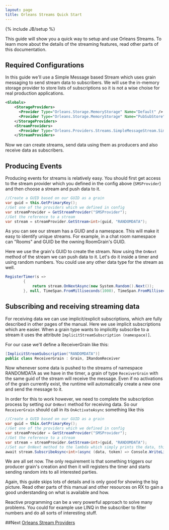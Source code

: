 ```yaml
---
layout: page
title: Orleans Streams Quick Start
---
```

{% include JB/setup %}

This guide will show you a quick way to setup and use Orleans Streams. 
To learn more about the details of the streaming features, read other parts of this documentation.

## Required Configurations

In this guide we'll use a Simple Message based Stream which uses grain messaging to send stream data to subscribers. We will use the in-memory storage provider to store lists of subscriptions so it is not a wise choise for real production applications.

``` xml
<Globals>
    <StorageProviders>
      <Provider Type="Orleans.Storage.MemoryStorage" Name="Default" />
      <Provider Type="Orleans.Storage.MemoryStorage" Name="PubSubStore" />
    </StorageProviders>
    <StreamProviders>
      <Provider Type="Orleans.Providers.Streams.SimpleMessageStream.SimpleMessageStreamProvider" Name="SMSProvider"/>
    </StreamProviders>
```

Now we can create streams, send data using them as producers and also receive data as subscribers.

## Producing Events

Producing events for streams is relatively easy. You should first get access to the stream provider which you defined in the config above (`SMSProvider`) and then choose a stream and push data to it.

``` csharp
//Create a GUID based on our GUID as a grain
var guid = this.GetPrimaryKey();
//Get one of the providers which we defined in config
var streamProvider = GetStreamProvider("SMSProvider");
//Get the reference to a stream
var stream = streamProvider.GetStream<int>(guid, "RANDOMDATA");
```

As you can see our stream has a GUID and a namespace. This will make it easy to identify unique streams. For example, in a chat room namespace can "Rooms" and GUID be the owning RoomGrain's GUID.

Here we use the grain's GUID to create the stream. Now using the `OnNext` method of the stream we can push data to it. Let's do it inside a timer and using random numbers. You could use any other data type for the stream as well.

``` csharp
RegisterTimer(s =>
        {
            return stream.OnNextAsync(new System.Random().Next());
        }, null, TimeSpan.FromMilliseconds(1000), TimeSpan.FromMilliseconds(1000));
```

## Subscribing and receiving streaming data

For receiving data we can use implicit/explicit subscriptions, which are fully described in other pages of the manual. Here we use implicit subscriptions which are easier. When a grain type wants to implicitly subscribe to a stream it uses the attribute `ImplicitStreamSubscription (namespace)]`.

For our case we'll define a ReceiverGrain like this:

``` csharp
[ImplicitStreamSubscription("RANDOMDATA")]
public class ReceiverGrain : Grain, IRandomReceiver
```

Now whenever some data is pushed to the streams of namespace RANDOMDATA as we have in the timer, a grain of type `ReceiverGrain` with the same guid of the stream will receive the message. Even if no activations of the grain currently exist, the runtime will automatically create a new one and send the message to it.

In order for this to work however, we need to complete the subscription process by setting our `OnNext` method for receiving data. So our `ReceiverGrain` should call in its `OnActivateAsync` something like this

``` csharp
//Create a GUID based on our GUID as a grain
var guid = this.GetPrimaryKey();
//Get one of the providers which we defined in config
var streamProvider = GetStreamProvider("SMSProvider");
//Get the reference to a stream
var stream = streamProvider.GetStream<int>(guid, "RANDOMDATA");
//Set our OnNext method to the lambda which simply prints the data, this doesn't make new subscriptions
await stream.SubscribeAsync<int>(async (data, token) => Console.WriteLine(data));
```

We are all set now. The only requirement is that something triggers our producer grain's creation and then it will registers the timer and starts sending random ints to all interested parties.

Again, this guide skips lots of details and is only good for showing the big picture. Read other parts of this manual and other resources on RX to gain a good understanding on what is available and how.

Reactive programming can be a very powerful approach to solve many problems. You could for example use LINQ in the subscriber to filter numbers and do all sorts of interesting stuff.


##Next
[Orleans Stream Providers](Stream-Providers)
